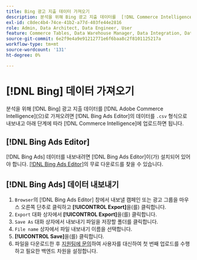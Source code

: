 ```yaml
---
title: Bing 광고 지출 데이터 가져오기
description: 분석을 위해 Bing 광고 지출 데이터를  [!DNL Commerce Intelligence] 에 가져오는 방법을 알아봅니다.
exl-id: c8dec4b4-74ce-41b2-a77d-403fe44e2816
role: Admin, Data Architect, Data Engineer, User
feature: Commerce Tables, Data Warehouse Manager, Data Integration, Data Import/Export
source-git-commit: 6e2f9e4a9e91212771e6f6baa8c2f8101125217a
workflow-type: tm+mt
source-wordcount: '131'
ht-degree: 0%

---
```


# [!DNL Bing] 데이터 가져오기

분석을 위해 [!DNL Bing] 광고 지출 데이터를 [!DNL Adobe Commerce Intelligence]&#x200B;(으)로 가져오려면 [!DNL Bing Ads Editor]의 데이터를 `.csv` 형식으로 내보내고 아래 단계에 따라 [!DNL Commerce Intelligence]에 업로드하면 됩니다.

## [!DNL Bing Ads Editor]

[!DNL Bing Ads] 데이터를 내보내려면 [!DNL Bing Ads Editor]이(가) 설치되어 있어야 합니다. [[!DNL Bing Ads Editor]](https://about.ads.microsoft.com/en-us/solutions/tools/editor)의 무료 다운로드를 찾을 수 있습니다.

## [!DNL Bing Ads] 데이터 내보내기

1. `Browser`의 [!DNL Bing Ads Editor] 창에서 내보낼 캠페인 또는 광고 그룹을 마우스 오른쪽 단추로 클릭하고 **[!UICONTROL Export]**&#x200B;을(를) 클릭합니다.
1. `Export` 대화 상자에서 **[!UICONTROL Export]**&#x200B;을(를) 클릭합니다.
1. `Save As` 대화 상자에서 내보내기 파일을 저장할 폴더를 클릭합니다.
1. `File name` 상자에서 파일 내보내기 이름을 선택합니다.
1. **[!UICONTROL Save]**&#x200B;을(를) 클릭합니다.
1. 파일을 다운로드한 후 [지원팀에 문의](https://experienceleague.adobe.com/docs/commerce-knowledge-base/kb/troubleshooting/miscellaneous/mbi-service-policies.html)하여 사용자를 대신하여 첫 번째 업로드를 수행하고 필요한 백엔드 차원을 설정합니다.
